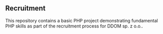 ## Recruitment

This repository contains a basic PHP project demonstrating fundamental PHP skills as part of the recruitment process for DDOM sp. z o.o..
